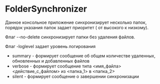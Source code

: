# FolderSynchronizer

Данное консольное приложение синхронизирует несколько папок, порядок указания папок задает приоритет ( от высокого к низкому).

Флаг --no-delete синхронизирует папки без удаления файлов. 

Флаг -loglevel задает уровень логирования 
* summary - формирует сообщение об общем количестве удаленных, обновленных и добавленных файлов 
* verbose - формирует сообщение типа <имя_файла> <действие_с_файлом> из <папка_1> в <папка_2> 
* silent - формирует сообщение о завершении синхронизации
